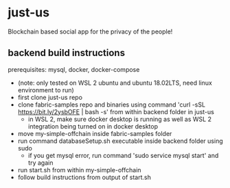 # just-us

Blockchain based social app for the privacy of the people!


## backend build instructions
prerequisites: mysql, docker, docker-compose

- (note: only tested on WSL 2 ubuntu and ubuntu 18.02LTS, need linux environment to run)
- first clone just-us repo
- clone fabric-samples repo and binaries using command 'curl -sSL https://bit.ly/2ysbOFE | bash -s' from within backend folder in just-us
	- in WSL 2, make sure docker desktop is running as well as WSL 2 integration being turned on in docker desktop
- move my-simple-offchain inside fabric-samples folder
- run command databaseSetup.sh executable inside backend folder using sudo
	- if you get mysql error, run command 'sudo service mysql start' and try again
- run start.sh from within my-simple-offchain
- follow build instructions from output of start.sh
